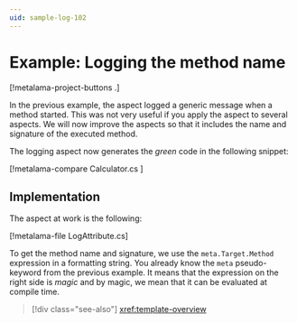 ```yaml
---
uid: sample-log-102
---
```


# Example: Logging the method name

[!metalama-project-buttons .]

In the previous example, the aspect logged a generic message when a method started. This was not very useful if you apply the aspect to several aspects. We will now improve the aspects so that it includes the name and signature of the executed method.

The logging aspect now generates the _green_ code in the following snippet:

[!metalama-compare Calculator.cs ]

## Implementation

The aspect at work is the following:

[!metalama-file LogAttribute.cs]

To get the method name and signature, we use the `meta.Target.Method` expression in a formatting string. You already know the `meta` pseudo-keyword from the previous example. It means that the expression on the right side is _magic_ and by magic, we mean that it can be evaluated at compile time.

> [!div class="see-also"]
> <xref:template-overview>